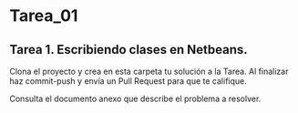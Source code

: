 # Tarea_01

## Tarea 1. Escribiendo clases en Netbeans.

Clona el proyecto y crea en esta carpeta tu solución a la Tarea. Al finalizar haz commit-push y envía un Pull Request para que te califique.

Consulta el documento anexo que describe el problema a resolver.
